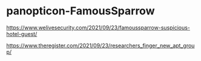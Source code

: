 # panopticon-FamousSparrow

https://www.welivesecurity.com/2021/09/23/famoussparrow-suspicious-hotel-guest/

https://www.theregister.com/2021/09/23/researchers_finger_new_apt_group/
